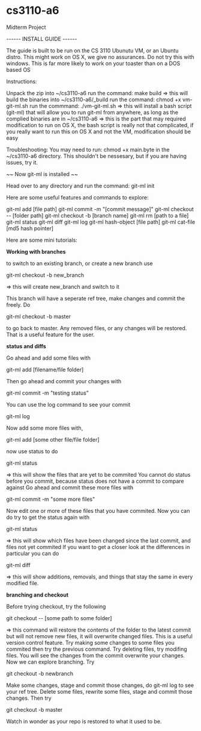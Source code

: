 # cs3110-a6
Midterm Project

------ INSTALL GUIDE ------

The guide is built to be run on the CS 3110 Ubunutu VM, or an Ubuntu distro. 
This might work on OS X, we give no assurances. Do not try this with windows. This is far more likely to work on your toaster
than on a DOS based OS

Instructions:

Unpack the zip into ~/cs3110-a6
run the command: make build
=> this will build the binaries into ~/cs3110-a6/_build
run the command: chmod +x vm-git-ml.sh
run the commmand: ./vm-git-ml.sh
=> this will install a bash script (git-ml) that will allow you to run git-ml from anywhere, as long as the complied binaries are in ~/cs3110-a6
=> this is the part that may required modification to run on OS X, the bash script is really not that complicated, if you really want to run this on OS X and not the VM, modification should be easy


Troubleshooting:
You may need to run: chmod +x main.byte 
in the ~/cs3110-a6 directory.
This shouldn't be nessesary, but if you are having issues, try it.

~~ Now git-ml is installed ~~

Head over to any directory and run the command: git-ml init 

Here are some useful features and commands to explore:

git-ml add [file path]
git-ml commit -m "[commit message]"
git-ml checkout -- [folder path]
git-ml checkout -b [branch name]
git-ml rm [path to a file]
git-ml status
git-ml diff
git-ml log
git-ml hash-object [file path]
git-ml cat-file [md5 hash pointer]

Here are some mini tutorials:





__Working with branches__

to switch to an existing branch, or create a new branch use

git-ml checkout -b new_branch

=> this will create new_branch and switch to it

This branch will have a seperate ref tree, make changes and commit the freely. Do 

git-ml checkout -b master

to go back to master. Any removed files, or any changes will be restored. That is a useful feature for the user. 





__status and diffs__

Go ahead and add some files with 

git-ml add [filename/file folder]

Then go ahead and commit your changes with

git-ml commit -m "testing status"

You can use the log command to see your commit

git-ml log

Now add some more files with,

git-ml add [some other file/file folder]

now use status to do

git-ml status

=> this will show the files that are yet to be commited
You cannot do status before you commit, because status does not have a commit 
to compare against
Go ahead and commit these more files with

git-ml commit -m "some more files"

Now edit one or more of these files that you have commited. Now you can do try to get the status again with

git-ml status 

=> this will show which files have been changed since the last commit, and files not yet commited
If you want to get a closer look at the differences in particular you can do

git-ml diff 

=> this will show additions, removals, and things that stay the same in every modified file. 





__branching and checkout__

Before trying checkout, try the following 

git checkout -- [some path to some folder]

=> this command will restore the contents of the folder to the latest commit but will not remove new files, it will overwrite changed files. This is a useful version control feature.
Try making some changes to some files you commited then try the previous command. Try deleting files, try modifing files. You will see the changes from the commit overwrite your changes.
Now we can explore branching. Try

git checkout -b newbranch

Make some changes, stage and commit those changes, do git-ml log to see your ref tree. 
Delete some files, rewrite some files, stage and commit those changes. Then try

git checkout -b master

Watch in wonder as your repo is restored to what it used to be. 











